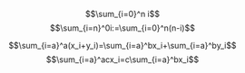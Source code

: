 

$$\sum_{i=0}^n i$$
$$\sum_{i=n}^0i:=\sum_{i=0}^n(n-i)$$


$$\sum_{i=a}^a(x_i+y_i)=\sum_{i=a}^bx_i+\sum_{i=a}^by_i$$
$$\sum_{i=a}^acx_i=c\sum_{i=a}^bx_i$$